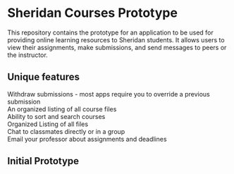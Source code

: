 # Sheridan Courses Prototype
This repository contains the prototype for an application to be used for providing
online learning resources to Sheridan students. It allows users to view their assignments,
make submissions, and send messages to peers or the instructor. 

## Unique features

Withdraw submissions - most apps require you to override a previous submission <br/>
An organized listing of all course files <br/>
Ability to sort and search courses <br/>
Organized Listing of all files <br/>
Chat to classmates directly or in a group <br/>
Email your professor about assignments and deadlines <br/>

## Initial Prototype

